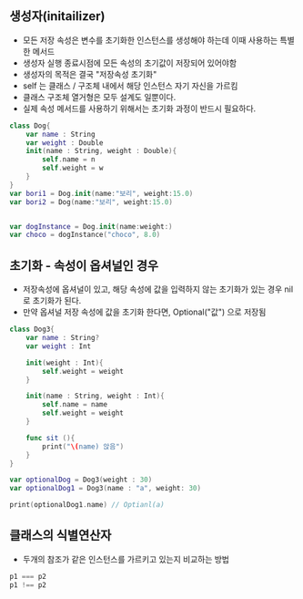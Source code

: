 
## 생성자(initailizer)
- 모든 저장 속성은 변수를 초기화한 인스턴스를 생성해야 하는데 이때 사용하는 특별한 메서드
- 생성자 실행 종료시점에 모든 속성의 초기값이 저장되어 있어야함
- 생성자의 목적은 결국 "저장속성 초기화"
- self 는 클래스 / 구조체 내에서 해당 인스턴스 자기 자신을 가르킴
-  클래스 구조체 열거형은 모두 설계도 일뿐이다.
- 실제 속성 메서드를 사용하기 위해서는 초기화 과정이 반드시 필요하다. 
```swift
class Dog{
	var name : String
	var weight : Double 
	init(name : String, weight : Double){
		self.name = n 
		self.weight = w
	}
}
var bori1 = Dog.init(name:"보리", weight:15.0)
var bori2 = Dog(name:"보리", weight:15.0)


var dogInstance = Dog.init(name:weight:)
var choco = dogInstance("choco", 8.0)
```

## 초기화 - 속성이 옵셔널인 경우
- 저장속성에 옵셔널이 있고, 해당 속성에 값을 입력하지 않는 초기화가 있는 경우 nil 로  초기화가 된다.
- 만약 옵셔널 저장 속성에 값을 초기화 한다면, Optional("값") 으로 저장됨 
```swift
class Dog3{
	var name : String?
	var weight : Int

	init(weight : Int){
		self.weight = weight
	}

	init(name : String, weight : Int){
		self.name = name
		self.weight = weight
	}

	func sit (){
		print("\(name) 앉음")
	}
}

var optionalDog = Dog3(weight : 30)
var optionalDog1 = Dog3(name : "a", weight: 30)

print(optionalDog1.name) // Optianl(a)
```

## 클래스의 식별연산자
- 두개의 참조가 같은 인스턴스를 가르키고 있는지 비교하는 방법
```swift
p1 === p2
p1 !== p2
```
